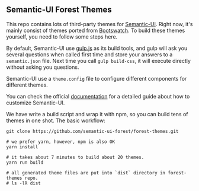 ## Semantic-UI Forest Themes

This repo contains lots of third-party themes for
[Semantic-UI](https://semantic-ui.com/). Right now, it's mainly consist
of themes ported from [Bootswatch](https://bootswatch.com/). To build
these themes yourself, you need to follow some steps here.

By default, Semantic-UI use [gulp.js](http://gulpjs.com/) as its build
tools, and gulp will ask you several questions when called first time
and store your answers to a `semantic.json` file. Next time you call
`gulp build-css`, it will execute directly without asking you questions.

Semantic-UI use a `theme.config` file to configure different components
for different themes.

You can check the official
[documentation](http://learnsemantic.com/guide/expert.html#manual-install)
for a detailed guide about how to customize Semantic-UI.

We have write a build script and wrap it with npm, so you can build tens of
themes in one shot. The basic workflow:

```{.bash}
git clone https://github.com/semantic-ui-forest/forest-themes.git

# we prefer yarn, however, npm is also OK
yarn install

# it takes about 7 minutes to build about 20 themes.
yarn run build

# all generated theme files are put into `dist` directory in forest-themes repo.
# ls -lR dist
```
